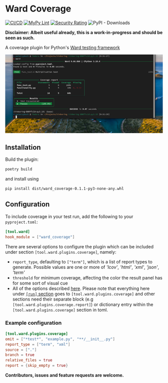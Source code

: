 # Ward Coverage

[![CI/CD](https://github.com/petereon/ward_coverage/actions/workflows/python-test.yml/badge.svg?branch=master)](https://github.com/petereon/ward_coverage/actions/workflows/python-test.yml) 
[![MyPy Lint](https://github.com/petereon/ward_coverage/actions/workflows/python-lint.yml/badge.svg?branch=master)](https://github.com/petereon/ward_coverage/actions/workflows/python-lint.yml) 
[![Security Rating](https://sonarcloud.io/api/project_badges/measure?project=petereon_ward_coverage&metric=security_rating)](https://sonarcloud.io/summary/new_code?id=petereon_ward_coverage)
![PyPI - Downloads](https://img.shields.io/pypi/dm/ward-coverage)

__Disclaimer: Albeit useful already, this is a work-in-progress and should be seen as such.__ 

A coverage plugin for Python's [Ward testing framework](https://ward.readthedocs.io/en/latest/)

![Example image](https://raw.githubusercontent.com/petereon/ward-coverage/master/resources/screen.png)

## Installation

Build the plugin:

```bash
poetry build
```
and install using

```bash
pip install dist/ward_coverage-0.1.1-py3-none-any.whl
```

## Configuration

To include coverage in your test run, add the following to your `pyproject.toml`:

```toml
[tool.ward]
hook_module = ["ward_coverage"]
```

There are several options to configure the plugin which can be included under section `[tool.ward.plugins.coverage]`, namely:
- `report_type`, defaulting to `["term"]`, which is a list of report types to generate. Possible values are one or more of _'lcov'_, _'html'_, _'xml'_, _'json'_, _'term'_
- `threshold` for minimum coverage, affecting the color the result panel has for some sort of visual cue
- All of the options described [here](https://coverage.readthedocs.io/en/6.4.4/config.html#run-source-pkgs). Please note that everything here under [`[run]` section](https://coverage.readthedocs.io/en/6.4.4/config.html#run) goes to  `[tool.ward.plugins.coverage]` and other sections need their separate block (e.g `[tool.ward.plugins.coverage.report]`) or dictionary entry within the `[tool.ward.plugins.coverage]` section in toml.

### Example configuration
```toml
[tool.ward.plugins.coverage]
omit = ["*test*", "example.py", "**/__init__.py"]
report_type = ["term", "xml"]
source = ["."]
branch = true
relative_files = true
report = {skip_empty = true}
```

__Contributors, issues and feature requests are welcome.__
